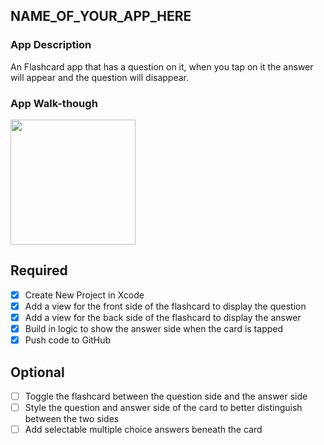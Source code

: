 ## NAME_OF_YOUR_APP_HERE

### App Description
An Flashcard app that has a question on it, when you tap on it the answer will appear and the question will disappear.

### App Walk-though


<img src="http://recordit.co/kXmJBupBm1.gif" width=200><br>


## Required
- [x] Create New Project in Xcode
- [x] Add a view for the front side of the flashcard to display the question
- [x] Add a view for the back side of the flashcard to display the answer
- [x] Build in logic to show the answer side when the card is tapped
- [x] Push code to GitHub
## Optional
- [ ] Toggle the flashcard between the question side and the answer side
- [ ] Style the question and answer side of the card to better distinguish between the two sides
- [ ] Add selectable multiple choice answers beneath the card
